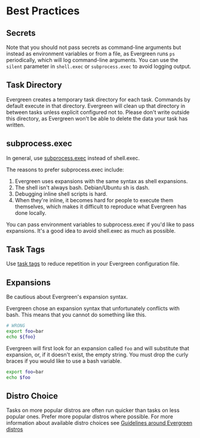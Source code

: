 # Best Practices

## Secrets

Note that you should not pass secrets as command-line arguments but instead as
environment variables or from a file, as Evergreen runs `ps` periodically, which
will log command-line arguments. You can use the `silent` parameter in
`shell.exec` or `subprocess.exec` to avoid logging output.

## Task Directory

Evergreen creates a temporary task directory for each task. Commands by default execute in that directory. Evergreen will clean up that directory in between tasks unless explicit configured not to. Please don't write outside this directory, as Evergreen won't be able to delete the data your task has written.

## subprocess.exec

In general, use [subprocess.exec](Project-Commands#subprocessexec) instead of shell.exec.

The reasons to prefer subprocess.exec include:
1. Evergreen uses expansions with the same syntax as shell expansions.
2. The shell isn't always bash. Debian/Ubuntu sh is dash.
3. Debugging inline shell scripts is hard.
4. When they're inline, it becomes hard for people to execute them themselves, which makes it difficult to reproduce what Evergreen has done locally.

You can pass environment variables to subprocess.exec if you'd like to pass expansions. It's a good idea to avoid shell.exec as much as possible.

## Task Tags

Use [task tags](Project-Configuration-Files#task-and-variant-tags) to reduce repetition in your Evergreen configuration file.

## Expansions

Be cautious about Evergreen's expansion syntax.

Evergreen chose an expansion syntax that unfortunately conflicts with bash. This means that you cannot do something like this.

```bash
# WRONG
export foo=bar
echo ${foo}
```

Evergreen will first look for an expansion called `foo` and will substitute that expansion, or, if it doesn't exist, the empty string. You must drop the curly braces if you would like to use a bash variable.

```bash
export foo=bar
echo $foo
```

## Distro Choice

Tasks on more popular distros are often run quicker than tasks on less popular ones. Prefer more popular distros where possible. For more information about available distro choices see [Guidelines around Evergreen distros](https://wiki.corp.mongodb.com/x/CZ7yBg)

